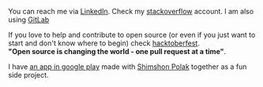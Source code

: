
You can reach me via [LinkedIn](https://www.linkedin.com/in/tamir-abutbul-10a695178/).
Check my [stackoverflow](https://stackoverflow.com/users/8274756/tamir-abutbul) account.
I am also using [GitLab](https://gitlab.com/Tamir198)


If you love to help and contribute to open source (or even if you just want to start and don't know where to begin) check [hacktoberfest](https://hacktoberfest.digitalocean.com/).<br>
 **"Open source is changing the world - one pull request at a time"**.
 



I have [an app in google play](https://play.google.com/store/apps/details?id=com.question_app.shim_polak.quest_tion) made with [Shimshon Polak](https://github.com/Shimshon21)  together as a fun side project.




<!--
**Tamir198/Tamir198** is a ✨ _special_ ✨ repository because its `README.md` (this file) appears on your GitHub profile.

![Anurag's github stats](https://github-readme-stats.vercel.app/api?username=Tamir198&show_icons=true&theme=radical)

Here are some ideas to get you started:
🔭 I’m currently working on ...
- 🌱 I’m currently learning ...
- 👯 I’m looking to collaborate on ...
- 🤔 I’m looking for help with ...
- 💬 Ask me about ...
- 📫 How to reach me: ...
- 😄 Pronouns: ...
- ⚡ Fun fact: ...

-->

